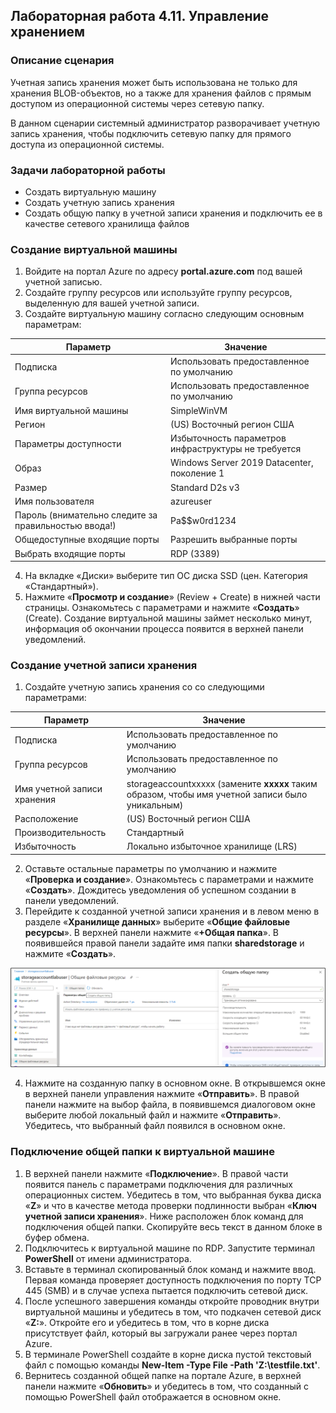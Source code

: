 ## Лабораторная работа 4.11. Управление хранением

### Описание сценария

Учетная запись хранения может быть использована не только для хранения BLOB-объектов, но а также для хранения файлов с прямым доступом из операционной системы через сетевую папку.

В данном сценарии системный администратор разворачивает учетную запись хранения, чтобы подключить сетевую папку для прямого доступа из операционной системы.

### Задачи лабораторной работы

- Создать виртуальную машину
- Создать учетную запись хранения
- Создать общую папку в учетной записи хранения и подключить ее в качестве сетевого хранилища файлов

### Создание виртуальной машины

1. Войдите на портал Azure по адресу **portal.azure.com** под вашей учетной записью.
2. Создайте группу ресурсов или используйте группу ресурсов, выделенную для вашей учетной записи.
3. Создайте виртуальную машину согласно следующим основным параметрам:

| **Параметр** | **Значение** |
| --- | --- |
| Подписка | Использовать предоставленное по умолчанию |
| Группа ресурсов | Использовать предоставленное по умолчанию |
| Имя виртуальной машины | SimpleWinVM |
| Регион | (US) Восточный регион США |
| Параметры доступности | Избыточность параметров инфраструктуры не требуется |
| Образ | Windows Server 2019 Datacenter, поколение 1 |
| Размер | Standard D2s v3 |
| Имя пользователя | azureuser |
| Пароль (внимательно следите за правильностью ввода!) | Pa$$w0rd1234 |
| Общедоступные входящие порты | Разрешить выбранные порты |
| Выбрать входящие порты | RDP (3389) |

4. На вкладке «Диски» выберите тип ОС диска SSD (цен. Категория «Стандартный»).
5. Нажмите «**Просмотр и создание**» (Review + Create) в нижней части страницы. Ознакомьтесь с параметрами и нажмите «**Создать**» (Create). Создание виртуальной машины займет несколько минут, информация об окончании процесса появится в верхней панели уведомлений.

### Создание учетной записи хранения

1. Создайте учетную запись хранения со со следующими параметрами:

| **Параметр** | **Значение** |
| --- | --- |
| Подписка | Использовать предоставленное по умолчанию |
| Группа ресурсов | Использовать предоставленное по умолчанию |
| Имя учетной записи хранения | storageaccountxxxxx (замените **xxxxx** таким образом, чтобы имя учетной записи было уникальным) |
| Расположение | (US) Восточный регион США |
| Производительность | Стандартный |
| Избыточность | Локально избыточное хранилище (LRS) |

2. Оставьте остальные параметры по умолчанию и нажмите «**Проверка и создание**». Ознакомьтесь с параметрами и нажмите «**Создать**». Дождитесь уведомления об успешном создании в панели уведомлений.
3. Перейдите к созданной учетной записи хранения и в левом меню в разделе «**Хранилище данных**» выберите «**Общие файловые ресурсы**». В верхней панели нажмите «**+Общая папка**». В появившейся правой панели задайте имя папки **sharedstorage** и нажмите «**Создать**».

![](/assets/pics/4.11.1.png "Рис. 4.11.1. Добавление общей папки")

4. Нажмите на созданную папку в основном окне. В открывшемся окне в верхней панели управления нажмите «**Отправить**». В правой панели нажмите на выбор файла, в появившемся диалоговом окне выберите любой локальный файл и нажмите «**Отправить**». Убедитесь, что выбранный файл появился в основном окне.

### Подключение общей папки к виртуальной машине

1. В верхней панели нажмите «**Подключение**». В правой части появится панель с параметрами подключения для различных операционных систем. Убедитесь в том, что выбранная буква диска «**Z**» и что в качестве метода проверки подлинности выбран «**Ключ учетной записи хранения**». Ниже расположен блок команд для подключения общей папки. Скопируйте весь текст в данном блоке в буфер обмена.
2. Подключитесь к виртуальной машине по RDP. Запустите терминал **PowerShell** от имени администратора.
3. Вставьте в терминал скопированный блок команд и нажмите ввод. Первая команда проверяет доступность подключения по порту TCP 445 (SMB) и в случае успеха пытается подключить сетевой диск.
4. После успешного завершения команды откройте проводник внутри виртуальной машины и убедитесь в том, что подкачен сетевой диск «**Z:**». Откройте его и убедитесь в том, что в корне диска присутствует файл, который вы загружали ранее через портал Azure.
5. В терминале PowerShell создайте в корне диска пустой текстовый файл с помощью команды **New-Item -Type File -Path &#39;Z:\testfile.txt&#39;**.
6. Вернитесь созданной общей папке на портале Azure, в верхней панели нажмите «**Обновить**» и убедитесь в том, что созданный с помощью PowerShell файл отображается в основном окне.